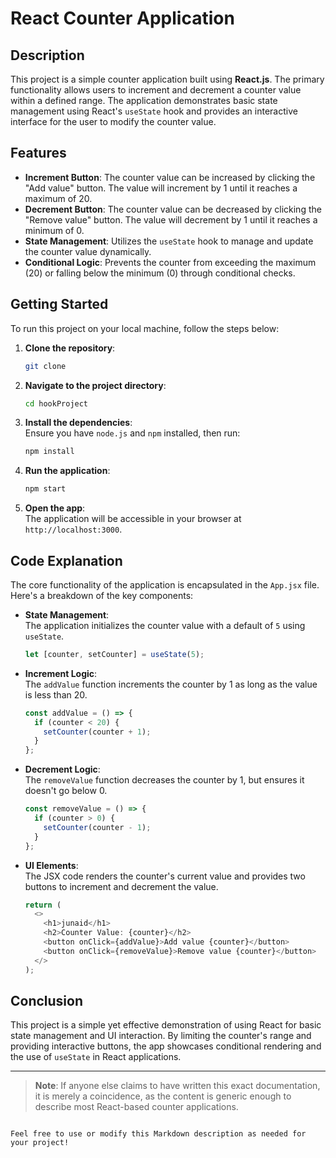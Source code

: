 # React Counter Application

## Description

This project is a simple counter application built using **React.js**. The primary functionality allows users to increment and decrement a counter value within a defined range. The application demonstrates basic state management using React's `useState` hook and provides an interactive interface for the user to modify the counter value.

## Features

- **Increment Button**: The counter value can be increased by clicking the "Add value" button. The value will increment by 1 until it reaches a maximum of 20.
- **Decrement Button**: The counter value can be decreased by clicking the "Remove value" button. The value will decrement by 1 until it reaches a minimum of 0.
- **State Management**: Utilizes the `useState` hook to manage and update the counter value dynamically.
- **Conditional Logic**: Prevents the counter from exceeding the maximum (20) or falling below the minimum (0) through conditional checks.

## Getting Started

To run this project on your local machine, follow the steps below:

1. **Clone the repository**:  
   ```bash
   git clone 
   ```

2. **Navigate to the project directory**:  
   ```bash
   cd hookProject
   ```

3. **Install the dependencies**:  
   Ensure you have `node.js` and `npm` installed, then run:
   ```bash
   npm install
   ```

4. **Run the application**:  
   ```bash
   npm start
   ```

5. **Open the app**:  
   The application will be accessible in your browser at `http://localhost:3000`.

## Code Explanation

The core functionality of the application is encapsulated in the `App.jsx` file. Here's a breakdown of the key components:

- **State Management**:  
  The application initializes the counter value with a default of `5` using `useState`.
  ```javascript
  let [counter, setCounter] = useState(5);
  ```

- **Increment Logic**:  
  The `addValue` function increments the counter by 1 as long as the value is less than 20.
  ```javascript
  const addValue = () => {
    if (counter < 20) {
      setCounter(counter + 1);
    }
  };
  ```

- **Decrement Logic**:  
  The `removeValue` function decreases the counter by 1, but ensures it doesn't go below 0.
  ```javascript
  const removeValue = () => {
    if (counter > 0) {
      setCounter(counter - 1);
    }
  };
  ```

- **UI Elements**:  
  The JSX code renders the counter's current value and provides two buttons to increment and decrement the value.
  ```javascript
  return (
    <>
      <h1>junaid</h1>
      <h2>Counter Value: {counter}</h2>
      <button onClick={addValue}>Add value {counter}</button>
      <button onClick={removeValue}>Remove value {counter}</button>
    </>
  );
  ```

## Conclusion

This project is a simple yet effective demonstration of using React for basic state management and UI interaction. By limiting the counter's range and providing interactive buttons, the app showcases conditional rendering and the use of `useState` in React applications.

---

> **Note**: If anyone else claims to have written this exact documentation, it is merely a coincidence, as the content is generic enough to describe most React-based counter applications.
```

Feel free to use or modify this Markdown description as needed for your project!
